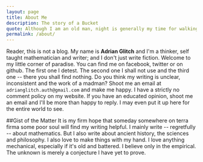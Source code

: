 ```yaml
---
layout: page
title: About Me
description: The story of a Bucket
quote: Although I am an old man, night is generally my time for walking.
permalink: /about/
---
```

Reader, this is not a blog. My name is **Adrian Glitch** and I'm a thinker, self taught mathematician and writer; and I don't just write fiction. Welcome to my little corner of paradise. You can find me on facebook, twitter or on github. The first one I detest. The second one I shall not use and the third one -- there you shall find nothing. Do you think my writing is unclear, inconsistent and the work of a madman? Shoot me an email at `adrianglitch.auth@gmail.com` and make me happy. I have a strictly no comment policy on my website. If you have an educated opinion, shoot me an email and I'll be more than happy to reply. I may even put it up here for the entire world to see.

##Gist of the Matter
It is my firm hope that someday somewhere on terra firma some poor soul will find my writing helpful. I mainly write -- regretfully -- about mathematics. But I also write about ancient history, the sciences and philosophy. I also love to make things with my hand. I love anything mechanical, especially if it's old and battered. I believe only in the empirical. The unknown is merely a conjecture I have yet to prove. 
